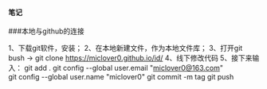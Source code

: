 #### 笔记
###本地与github的连接

1、下载git软件，安装；
2、在本地新建文件，作为本地文件库；
3、打开git bush  ->  git clone https://miclover0.github.io/id/ 
4、线下修改代码
5、接下来输入：
git add .
git config --global user.email "miclover0@163.com"  
git config --global user.name "miclover0"
git commit -m tag
git push
